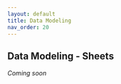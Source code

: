```yaml
---
layout: default
title: Data Modeling
nav_order: 20
---
```


Data Modeling - Sheets
---


_Coming soon_